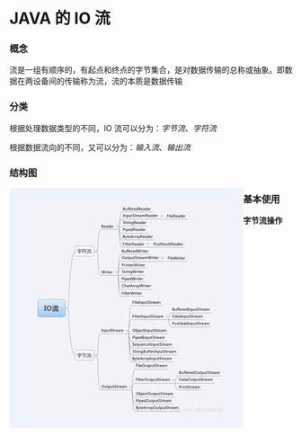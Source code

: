 # JAVA 的 IO 流

### 概念

流是一组有顺序的，有起点和终点的字节集合，是对数据传输的总称或抽象。即数据在两设备间的传输称为流，流的本质是数据传输

### 分类

根据处理数据类型的不同，IO 流可以分为：*字节流*、*字符流*

根据数据流向的不同，又可以分为：*输入流*、*输出流*

### 结构图

<img src="../pics/IOstream.png" alt="IOstream" style="zoom:50%;" align="left"/>

### 基本使用

**字节流操作**